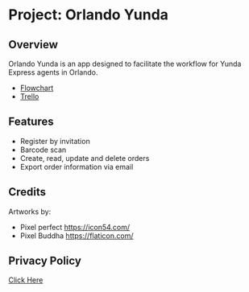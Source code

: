 # **Project:** Orlando Yunda

## Overview
Orlando Yunda is an app designed to facilitate the workflow for Yunda Express agents in Orlando.
* [Flowchart](https://goo.gl/Px75AM)
* [Trello](https://goo.gl/jCDEJx)

## Features
* Register by invitation
* Barcode scan
* Create, read, update and delete orders
* Export order information via email

## Credits
Artworks by:
* Pixel perfect https://icon54.com/
* Pixel Buddha https://flaticon.com/

## Privacy Policy
[Click Here](https://www.freeprivacypolicy.com/privacy/view/c3ca95d825a13598e6c2424e4c410e8f)
